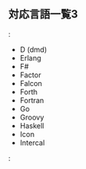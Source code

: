 ## 対応言語一覧3

:

* D (dmd)
* Erlang
* F#
* Factor
* Falcon
* Forth
* Fortran
* Go
* Groovy
* Haskell
* Icon
* Intercal

: